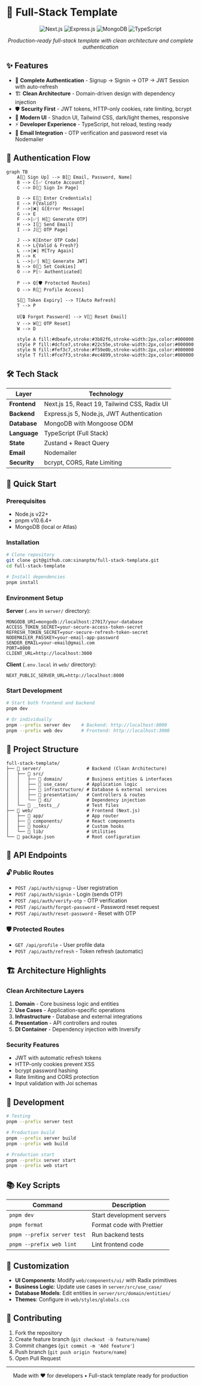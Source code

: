# 🚀 Full-Stack Template

<div align="center">
  
![Next.js](https://img.shields.io/badge/Next.js-15.3.2-black?style=for-the-badge&logo=next.js&logoColor=white)
![Express.js](https://img.shields.io/badge/Express.js-5.1.0-000000?style=for-the-badge&logo=express&logoColor=white)
![MongoDB](https://img.shields.io/badge/MongoDB-47A248?style=for-the-badge&logo=mongodb&logoColor=white)
![TypeScript](https://img.shields.io/badge/TypeScript-3178C6?style=for-the-badge&logo=typescript&logoColor=white)

*Production-ready full-stack template with clean architecture and complete authentication*

</div>

## ✨ Features

- 🔐 **Complete Authentication** - Signup → Signin → OTP → JWT Session with auto-refresh
- 🏗️ **Clean Architecture** - Domain-driven design with dependency injection
- 🛡️ **Security First** - JWT tokens, HTTP-only cookies, rate limiting, bcrypt
- 🎨 **Modern UI** - Shadcn UI, Tailwind CSS, dark/light themes, responsive
- ⚡ **Developer Experience** - TypeScript, hot reload, testing ready
- 📧 **Email Integration** - OTP verification and password reset via Nodemailer

## 🔐 Authentication Flow

```mermaid
graph TB
    A[👤 Sign Up] --> B[📧 Email, Password, Name]
    B --> C[✅ Create Account]
    C --> D[🔑 Sign In Page]
    
    D --> E[🔐 Enter Credentials]
    E --> F{Valid?}
    F -->|❌| G[Error Message]
    G --> E
    F -->|✅| H[🔢 Generate OTP]
    H --> I[📧 Send Email]
    I --> J[🔢 OTP Page]
    
    J --> K[Enter OTP Code]
    K --> L{Valid & Fresh?}
    L -->|❌| M[Try Again]
    M --> K
    L -->|✅| N[🎯 Generate JWT]
    N --> O[🍪 Set Cookies]
    O --> P[✨ Authenticated]
    
    P --> Q[🛡️ Protected Routes]
    Q --> R[👤 Profile Access]
    
    S[🔄 Token Expiry] --> T[Auto Refresh]
    T --> P
    
    U[🔒 Forgot Password] --> V[📧 Reset Email]
    V --> W[🔢 OTP Reset]
    W --> D
    
    style A fill:#dbeafe,stroke:#3b82f6,stroke-width:2px,color:#000000
    style P fill:#dcfce7,stroke:#22c55e,stroke-width:2px,color:#000000
    style N fill:#fef3c7,stroke:#f59e0b,stroke-width:2px,color:#000000
    style T fill:#fce7f3,stroke:#ec4899,stroke-width:2px,color:#000000
```

## 🛠️ Tech Stack

| Layer | Technology |
|-------|-----------|
| **Frontend** | Next.js 15, React 19, Tailwind CSS, Radix UI |
| **Backend** | Express.js 5, Node.js, JWT Authentication |
| **Database** | MongoDB with Mongoose ODM |
| **Language** | TypeScript (Full Stack) |
| **State** | Zustand + React Query |
| **Email** | Nodemailer |
| **Security** | bcrypt, CORS, Rate Limiting |

## 🚀 Quick Start

### Prerequisites
- Node.js v22+
- pnpm v10.6.4+
- MongoDB (local or Atlas)

### Installation

```bash
# Clone repository
git clone git@github.com:sinanptm/full-stack-template.git
cd full-stack-template

# Install dependencies
pnpm install
```

### Environment Setup

**Server** (`.env` in `server/` directory):
```env
MONGODB_URI=mongodb://localhost:27017/your-database
ACCESS_TOKEN_SECRET=your-secure-access-token-secret
REFRESH_TOKEN_SECRET=your-secure-refresh-token-secret
NODEMAILER_PASSKEY=your-email-app-password
SENDER_EMAIL=your-email@gmail.com
PORT=8000
CLIENT_URL=http://localhost:3000
```

**Client** (`.env.local` in `web/` directory):
```env
NEXT_PUBLIC_SERVER_URL=http://localhost:8000
```

### Start Development

```bash
# Start both frontend and backend
pnpm dev

# Or individually
pnpm --prefix server dev    # Backend: http://localhost:8000
pnpm --prefix web dev       # Frontend: http://localhost:3000
```

## 📁 Project Structure

```
full-stack-template/
├── 📁 server/                 # Backend (Clean Architecture)
│   ├── 📁 src/
│   │   ├── 📁 domain/         # Business entities & interfaces
│   │   ├── 📁 use_case/       # Application logic
│   │   ├── 📁 infrastructure/ # Database & external services
│   │   ├── 📁 presentation/   # Controllers & routes
│   │   └── 📁 di/             # Dependency injection
│   └── 📁 __tests__/          # Test files
├── 📁 web/                    # Frontend (Next.js)
│   ├── 📁 app/                # App router
│   ├── 📁 components/         # React components
│   ├── 📁 hooks/              # Custom hooks
│   └── 📁 lib/                # Utilities
└── 📄 package.json            # Root configuration
```

## 🔐 API Endpoints

### 🔓 Public Routes
- `POST /api/auth/signup` - User registration
- `POST /api/auth/signin` - Login (sends OTP)
- `POST /api/auth/verify-otp` - OTP verification
- `POST /api/auth/forgot-password` - Password reset request
- `POST /api/auth/reset-password` - Reset with OTP

### 🛡️ Protected Routes
- `GET /api/profile` - User profile data
- `POST /api/auth/refresh` - Token refresh (automatic)

## 🏗️ Architecture Highlights

### Clean Architecture Layers
1. **Domain** - Core business logic and entities
2. **Use Cases** - Application-specific operations
3. **Infrastructure** - Database and external integrations
4. **Presentation** - API controllers and routes
5. **DI Container** - Dependency injection with Inversify

### Security Features
- JWT with automatic refresh tokens
- HTTP-only cookies prevent XSS
- bcrypt password hashing
- Rate limiting and CORS protection
- Input validation with Joi schemas

## 🧪 Development

```bash
# Testing
pnpm --prefix server test

# Production build
pnpm --prefix server build
pnpm --prefix web build

# Production start
pnpm --prefix server start
pnpm --prefix web start
```

## 📚 Key Scripts

| Command | Description |
|---------|-------------|
| `pnpm dev` | Start development servers |
| `pnpm format` | Format code with Prettier |
| `pnpm --prefix server test` | Run backend tests |
| `pnpm --prefix web lint` | Lint frontend code |

## 🎨 Customization

- **UI Components**: Modify `web/components/ui/` with Radix primitives
- **Business Logic**: Update use cases in `server/src/use_case/`
- **Database Models**: Edit entities in `server/src/domain/entities/`
- **Themes**: Configure in `web/styles/globals.css`

## 🤝 Contributing

1. Fork the repository
2. Create feature branch (`git checkout -b feature/name`)
3. Commit changes (`git commit -m 'Add feature'`)
4. Push branch (`git push origin feature/name`)
5. Open Pull Request

---

<div align="center">
  Made with ❤️ for developers • Full-stack template ready for production
</div>

